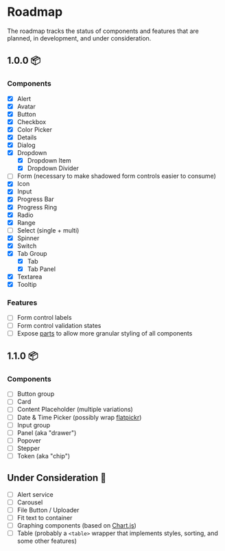 # Roadmap

The roadmap tracks the status of components and features that are planned, in development, and under consideration.

## 1.0.0 📦

### Components

- [x] Alert
- [x] Avatar
- [x] Button
- [x] Checkbox
- [x] Color Picker
- [x] Details
- [x] Dialog
- [x] Dropdown
  - [x] Dropdown Item
  - [x] Dropdown Divider
- [ ] Form (necessary to make shadowed form controls easier to consume)
- [x] Icon
- [x] Input
- [x] Progress Bar
- [x] Progress Ring
- [x] Radio
- [x] Range
- [ ] Select (single + multi)
- [x] Spinner
- [x] Switch
- [x] Tab Group
  - [x] Tab
  - [x] Tab Panel
- [x] Textarea
- [x] Tooltip

### Features

- [ ] Form control labels
- [ ] Form control validation states
- [ ] Expose [parts](https://developer.mozilla.org/en-US/docs/Web/CSS/::part) to allow more granular styling of all components

## 1.1.0 📦

### Components

- [ ] Button group
- [ ] Card
- [ ] Content Placeholder (multiple variations)
- [ ] Date & Time Picker (possibly wrap [flatpickr](https://flatpickr.js.org/))
- [ ] Input group
- [ ] Panel (aka "drawer")
- [ ] Popover
- [ ] Stepper
- [ ] Token (aka "chip")

## Under Consideration 🤔

- [ ] Alert service
- [ ] Carousel
- [ ] File Button / Uploader
- [ ] Fit text to container
- [ ] Graphing components (based on [Chart.js](https://www.chartjs.org/))
- [ ] Table (probably a `<table>` wrapper that implements styles, sorting, and some other features)
